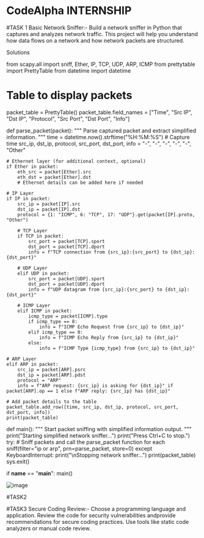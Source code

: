 
# CodeAlpha INTERNSHIP

#TASK 1
Basic Network Sniffer:-
Build a network sniffer in Python that captures and analyzes network traffic. This project will help you understand how data flows on a network and how network packets are structured.

Solutions

from scapy.all import sniff, Ether, IP, TCP, UDP, ARP, ICMP
from prettytable import PrettyTable
from datetime import datetime

# Table to display packets
packet_table = PrettyTable()
packet_table.field_names = ["Time", "Src IP", "Dst IP", "Protocol", "Src Port", "Dst Port", "Info"]

def parse_packet(packet):
    """
    Parse captured packet and extract simplified information.
    """
    time = datetime.now().strftime("%H:%M:%S")  # Capture time
    src_ip, dst_ip, protocol, src_port, dst_port, info = "-", "-", "-", "-", "-", "Other"

    # Ethernet layer (for additional context, optional)
    if Ether in packet:
        eth_src = packet[Ether].src
        eth_dst = packet[Ether].dst
        # Ethernet details can be added here if needed

    # IP Layer
    if IP in packet:
        src_ip = packet[IP].src
        dst_ip = packet[IP].dst
        protocol = {1: "ICMP", 6: "TCP", 17: "UDP"}.get(packet[IP].proto, "Other")

        # TCP Layer
        if TCP in packet:
            src_port = packet[TCP].sport
            dst_port = packet[TCP].dport
            info = f"TCP connection from {src_ip}:{src_port} to {dst_ip}:{dst_port}"

        # UDP Layer
        elif UDP in packet:
            src_port = packet[UDP].sport
            dst_port = packet[UDP].dport
            info = f"UDP datagram from {src_ip}:{src_port} to {dst_ip}:{dst_port}"

        # ICMP Layer
        elif ICMP in packet:
            icmp_type = packet[ICMP].type
            if icmp_type == 8:
                info = f"ICMP Echo Request from {src_ip} to {dst_ip}"
            elif icmp_type == 0:
                info = f"ICMP Echo Reply from {src_ip} to {dst_ip}"
            else:
                info = f"ICMP Type {icmp_type} from {src_ip} to {dst_ip}"

    # ARP Layer
    elif ARP in packet:
        src_ip = packet[ARP].psrc
        dst_ip = packet[ARP].pdst
        protocol = "ARP"
        info = f"ARP request: {src_ip} is asking for {dst_ip}" if packet[ARP].op == 1 else f"ARP reply: {src_ip} has {dst_ip}"

    # Add packet details to the table
    packet_table.add_row([time, src_ip, dst_ip, protocol, src_port, dst_port, info])
    print(packet_table)

def main():
    """
    Start packet sniffing with simplified information output.
    """
    print("Starting simplified network sniffer...")
    print("Press Ctrl+C to stop.")
    try:
        # Sniff packets and call the parse_packet function for each
        sniff(filter="ip or arp", prn=parse_packet, store=0)
    except KeyboardInterrupt:
        print("\nStopping network sniffer...")
        print(packet_table)
        sys.exit()

if __name__ == "__main__":
    main()


![image](https://github.com/user-attachments/assets/5e4f714e-f438-4293-a831-1de79f194bb5)

#TASK2




#TASK3
Secure Coding Review:-
Choose a programming language and application. Review the code for security vulnerabilities andprovide recommendations for secure coding practices. Use tools like static code analyzers or manual code review.
